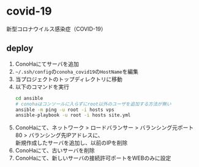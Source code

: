 # covid-19
新型コロナウイルス感染症（COVID-19）


## deploy
1. ConoHaにてサーバを追加
1. `~/.ssh/config`の`conoha_covid19`の`HostName`を編集
1. 当プロジェクトのトップディレクトリに移動
1. 以下のコマンドを実行
   ```bash
   cd ansible
   # conohaはコンソールに入らずにroot以外のユーザを追加する方法が無い
   ansible -m ping -u root -i hosts vps
   ansible-playbook -u root -i hosts site.yml
   ```
1. ConoHaにて、ネットワーク > ロードバランサー > バランシング元ポート80 > バランシング先IPアドレスに、  
   新規作成したサーバを追加し、以前のIPを削除
1. ConoHaにて、古いサーバを削除
1. ConoHaにて、新しいサーバの接続許可ポートをWEBのみに設定
